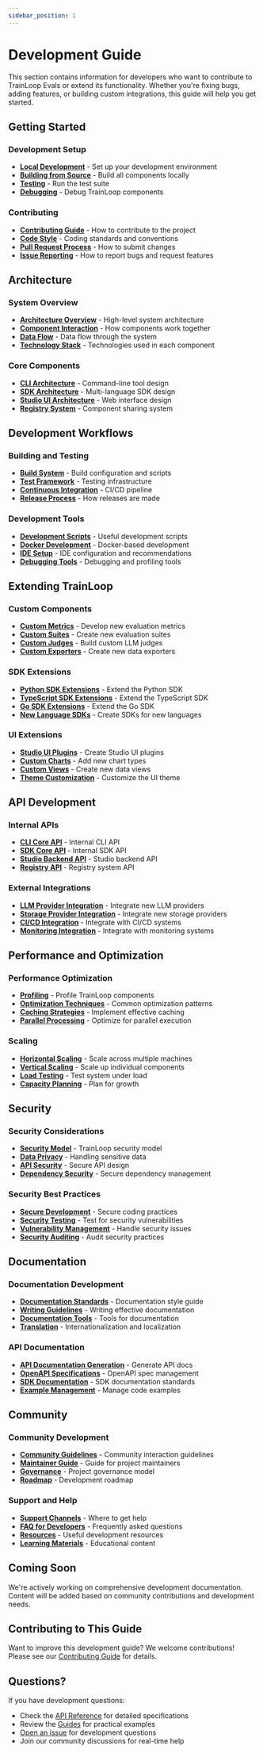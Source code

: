 ```yaml
---
sidebar_position: 1
---
```


# Development Guide

This section contains information for developers who want to contribute to TrainLoop Evals or extend its functionality. Whether you're fixing bugs, adding features, or building custom integrations, this guide will help you get started.

## Getting Started

### Development Setup
- **[Local Development](./local-development.md)** - Set up your development environment
- **[Building from Source](./building-from-source.md)** - Build all components locally
- **[Testing](./testing.md)** - Run the test suite
- **[Debugging](./debugging.md)** - Debug TrainLoop components

### Contributing
- **[Contributing Guide](./contributing.md)** - How to contribute to the project
- **[Code Style](./code-style.md)** - Coding standards and conventions
- **[Pull Request Process](./pull-request-process.md)** - How to submit changes
- **[Issue Reporting](./issue-reporting.md)** - How to report bugs and request features

## Architecture

### System Overview
- **[Architecture Overview](./architecture.md)** - High-level system architecture
- **[Component Interaction](./component-interaction.md)** - How components work together
- **[Data Flow](./data-flow.md)** - Data flow through the system
- **[Technology Stack](./technology-stack.md)** - Technologies used in each component

### Core Components
- **[CLI Architecture](./cli-architecture.md)** - Command-line tool design
- **[SDK Architecture](./sdk-architecture.md)** - Multi-language SDK design
- **[Studio UI Architecture](./studio-ui-architecture.md)** - Web interface design
- **[Registry System](./registry-system.md)** - Component sharing system

## Development Workflows

### Building and Testing
- **[Build System](./build-system.md)** - Build configuration and scripts
- **[Test Framework](./test-framework.md)** - Testing infrastructure
- **[Continuous Integration](./continuous-integration.md)** - CI/CD pipeline
- **[Release Process](./release-process.md)** - How releases are made

### Development Tools
- **[Development Scripts](./development-scripts.md)** - Useful development scripts
- **[Docker Development](./docker-development.md)** - Docker-based development
- **[IDE Setup](./ide-setup.md)** - IDE configuration and recommendations
- **[Debugging Tools](./debugging-tools.md)** - Debugging and profiling tools

## Extending TrainLoop

### Custom Components
- **[Custom Metrics](./custom-metrics.md)** - Develop new evaluation metrics
- **[Custom Suites](./custom-suites.md)** - Create new evaluation suites
- **[Custom Judges](./custom-judges.md)** - Build custom LLM judges
- **[Custom Exporters](./custom-exporters.md)** - Create new data exporters

### SDK Extensions
- **[Python SDK Extensions](./python-sdk-extensions.md)** - Extend the Python SDK
- **[TypeScript SDK Extensions](./typescript-sdk-extensions.md)** - Extend the TypeScript SDK
- **[Go SDK Extensions](./go-sdk-extensions.md)** - Extend the Go SDK
- **[New Language SDKs](./new-language-sdks.md)** - Create SDKs for new languages

### UI Extensions
- **[Studio UI Plugins](./studio-ui-plugins.md)** - Create Studio UI plugins
- **[Custom Charts](./custom-charts.md)** - Add new chart types
- **[Custom Views](./custom-views.md)** - Create new data views
- **[Theme Customization](./theme-customization.md)** - Customize the UI theme

## API Development

### Internal APIs
- **[CLI Core API](./cli-core-api.md)** - Internal CLI API
- **[SDK Core API](./sdk-core-api.md)** - Internal SDK API
- **[Studio Backend API](./studio-backend-api.md)** - Studio backend API
- **[Registry API](./registry-api.md)** - Registry system API

### External Integrations
- **[LLM Provider Integration](./llm-provider-integration.md)** - Integrate new LLM providers
- **[Storage Provider Integration](./storage-provider-integration.md)** - Integrate new storage providers
- **[CI/CD Integration](./cicd-integration.md)** - Integrate with CI/CD systems
- **[Monitoring Integration](./monitoring-integration.md)** - Integrate with monitoring systems

## Performance and Optimization

### Performance Optimization
- **[Profiling](./profiling.md)** - Profile TrainLoop components
- **[Optimization Techniques](./optimization-techniques.md)** - Common optimization patterns
- **[Caching Strategies](./caching-strategies.md)** - Implement effective caching
- **[Parallel Processing](./parallel-processing.md)** - Optimize for parallel execution

### Scaling
- **[Horizontal Scaling](./horizontal-scaling.md)** - Scale across multiple machines
- **[Vertical Scaling](./vertical-scaling.md)** - Scale up individual components
- **[Load Testing](./load-testing.md)** - Test system under load
- **[Capacity Planning](./capacity-planning.md)** - Plan for growth

## Security

### Security Considerations
- **[Security Model](./security-model.md)** - TrainLoop security model
- **[Data Privacy](./data-privacy.md)** - Handling sensitive data
- **[API Security](./api-security.md)** - Secure API design
- **[Dependency Security](./dependency-security.md)** - Secure dependency management

### Security Best Practices
- **[Secure Development](./secure-development.md)** - Secure coding practices
- **[Security Testing](./security-testing.md)** - Test for security vulnerabilities
- **[Vulnerability Management](./vulnerability-management.md)** - Handle security issues
- **[Security Auditing](./security-auditing.md)** - Audit security practices

## Documentation

### Documentation Development
- **[Documentation Standards](./documentation-standards.md)** - Documentation style guide
- **[Writing Guidelines](./writing-guidelines.md)** - Writing effective documentation
- **[Documentation Tools](./documentation-tools.md)** - Tools for documentation
- **[Translation](./translation.md)** - Internationalization and localization

### API Documentation
- **[API Documentation Generation](./api-documentation-generation.md)** - Generate API docs
- **[OpenAPI Specifications](./openapi-specifications.md)** - OpenAPI spec management
- **[SDK Documentation](./sdk-documentation.md)** - SDK documentation standards
- **[Example Management](./example-management.md)** - Manage code examples

## Community

### Community Development
- **[Community Guidelines](./community-guidelines.md)** - Community interaction guidelines
- **[Maintainer Guide](./maintainer-guide.md)** - Guide for project maintainers
- **[Governance](./governance.md)** - Project governance model
- **[Roadmap](./roadmap.md)** - Development roadmap

### Support and Help
- **[Support Channels](./support-channels.md)** - Where to get help
- **[FAQ for Developers](./developer-faq.md)** - Frequently asked questions
- **[Resources](./resources.md)** - Useful development resources
- **[Learning Materials](./learning-materials.md)** - Educational content

## Coming Soon

We're actively working on comprehensive development documentation. Content will be added based on community contributions and development needs.

## Contributing to This Guide

Want to improve this development guide? We welcome contributions! Please see our [Contributing Guide](https://github.com/TrainLoop/trainloop-evals/blob/main/CONTRIBUTING.md) for details.

## Questions?

If you have development questions:

- Check the [API Reference](../reference/) for detailed specifications
- Review the [Guides](../guides/) for practical examples
- [Open an issue](https://github.com/TrainLoop/trainloop-evals/issues) for development questions
- Join our community discussions for real-time help